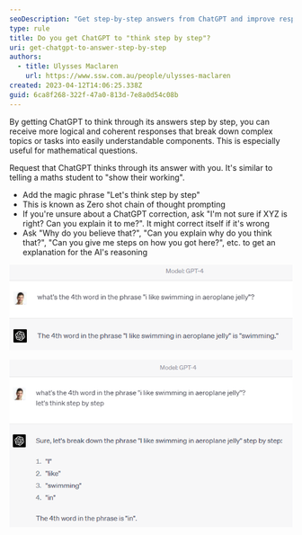 ```yaml
---
seoDescription: "Get step-by-step answers from ChatGPT and improve response logic with zero-shot chain of thought prompting."
type: rule
title: Do you get ChatGPT to "think step by step"?
uri: get-chatgpt-to-answer-step-by-step
authors:
  - title: Ulysses Maclaren
    url: https://www.ssw.com.au/people/ulysses-maclaren
created: 2023-04-12T14:06:25.338Z
guid: 6ca8f268-322f-47a0-813d-7e8a0d54c08b
---
```

By getting ChatGPT to think through its answers step by step, you can receive more logical and coherent responses that break down complex topics or tasks into easily understandable components. This is especially useful for mathematical questions.

<!--endintro-->

Request that ChatGPT thinks through its answer with you. It's similar to telling a maths student to "show their working".

* Add the magic phrase "Let's think step by step"
* This is known as Zero shot chain of thought prompting
* If you're unsure about a ChatGPT correction, ask "I'm not sure if XYZ is right? Can you explain it to me?". It might correct itself if it's wrong
* Ask "Why do you believe that?", "Can you explain why do you think that?", "Can you give me steps on how you got here?", etc. to get an explanation for the AI's reasoning

![Figure: Bad Example - It got the answer wrong](don-t-think.png)

![Figure: Good Example - By getting it to think step by step, it got the answer right](think.png)
